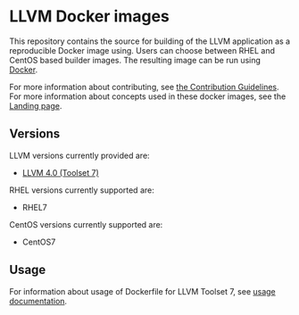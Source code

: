 LLVM  Docker images
====================

This repository contains the source for building of
the LLVM application as a reproducible Docker image using.
Users can choose between RHEL and CentOS based builder images.
The resulting image can be run using [Docker](http://docker.io).

For more information about contributing, see
[the Contribution Guidelines](https://github.com/sclorg/welcome/blob/master/contribution.md).
For more information about concepts used in these docker images, see the
[Landing page](https://github.com/sclorg/welcome).


Versions
---------------
LLVM versions currently provided are:
* [LLVM 4.0 (Toolset 7)](7)

RHEL versions currently supported are:
* RHEL7

CentOS versions currently supported are:
* CentOS7


Usage
---------------------------------

For information about usage of Dockerfile for LLVM Toolset 7,
see [usage documentation](7/README.md).

